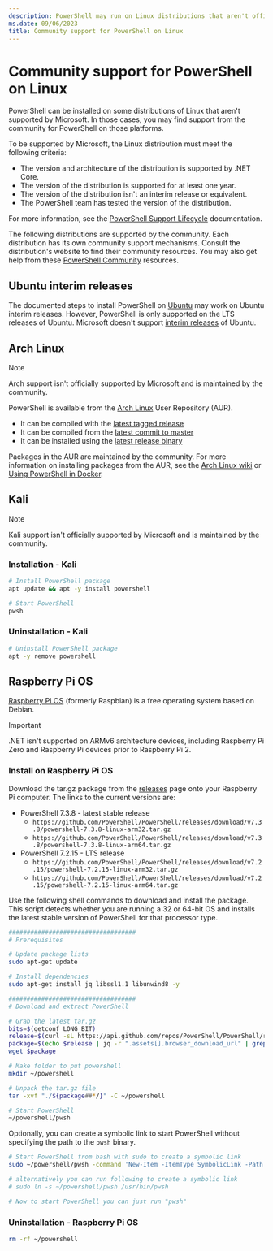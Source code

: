 ```yaml
---
description: PowerShell may run on Linux distributions that aren't officially supported by Microsoft.
ms.date: 09/06/2023
title: Community support for PowerShell on Linux
---
```

# Community support for PowerShell on Linux

PowerShell can be installed on some distributions of Linux that aren't supported by Microsoft. In
those cases, you may find support from the community for PowerShell on those platforms.

To be supported by Microsoft, the Linux distribution must meet the following criteria:

- The version and architecture of the distribution is supported by .NET Core.
- The version of the distribution is supported for at least one year.
- The version of the distribution isn't an interim release or equivalent.
- The PowerShell team has tested the version of the distribution.

For more information, see the [PowerShell Support Lifecycle][10]
documentation.

The following distributions are supported by the community. Each distribution has its own community
support mechanisms. Consult the distribution's website to find their community resources. You may
also get help from these [PowerShell Community][01] resources.

## Ubuntu interim releases

The documented steps to install PowerShell on [Ubuntu][08] may work on Ubuntu interim releases.
However, PowerShell is only supported on the LTS releases of Ubuntu. Microsoft doesn't support
[interim releases][05] of Ubuntu.

## Arch Linux

> [!NOTE]
> Arch support isn't officially supported by Microsoft and is maintained by the community.

PowerShell is available from the [Arch Linux][07] User Repository (AUR).

- It can be compiled with the [latest tagged release][04]
- It can be compiled from the [latest commit to master][03]
- It can be installed using the [latest release binary][02]

Packages in the AUR are maintained by the community. For more information on installing packages
from the AUR, see the [Arch Linux wiki][06] or [Using PowerShell in Docker][09].

## Kali

> [!NOTE]
> Kali support isn't officially supported by Microsoft and is maintained by the community.

### Installation - Kali

```sh
# Install PowerShell package
apt update && apt -y install powershell

# Start PowerShell
pwsh
```

### Uninstallation - Kali

```sh
# Uninstall PowerShell package
apt -y remove powershell
```

## Raspberry Pi OS

[Raspberry Pi OS][13] (formerly Raspbian) is a free operating system based on Debian.

> [!IMPORTANT]
> .NET isn't supported on ARMv6 architecture devices, including Raspberry Pi Zero and Raspberry Pi
> devices prior to Raspberry Pi 2.

### Install on Raspberry Pi OS

Download the tar.gz package from the [releases][12] page onto your Raspberry Pi computer. The links
to the current versions are:

- PowerShell 7.3.8 - latest stable release
  - `https://github.com/PowerShell/PowerShell/releases/download/v7.3.8/powershell-7.3.8-linux-arm32.tar.gz`
  - `https://github.com/PowerShell/PowerShell/releases/download/v7.3.8/powershell-7.3.8-linux-arm64.tar.gz`
- PowerShell 7.2.15 - LTS release
  - `https://github.com/PowerShell/PowerShell/releases/download/v7.2.15/powershell-7.2.15-linux-arm32.tar.gz`
  - `https://github.com/PowerShell/PowerShell/releases/download/v7.2.15/powershell-7.2.15-linux-arm64.tar.gz`

Use the following shell commands to download and install the package. This script detects whether
you are running a 32 or 64-bit OS and installs the latest stable version of PowerShell for that
processor type.

```sh
###################################
# Prerequisites

# Update package lists
sudo apt-get update

# Install dependencies
sudo apt-get install jq libssl1.1 libunwind8 -y

###################################
# Download and extract PowerShell

# Grab the latest tar.gz
bits=$(getconf LONG_BIT)
release=$(curl -sL https://api.github.com/repos/PowerShell/PowerShell/releases/latest)
package=$(echo $release | jq -r ".assets[].browser_download_url" | grep "linux-arm${bits}.tar.gz")
wget $package

# Make folder to put powershell
mkdir ~/powershell

# Unpack the tar.gz file
tar -xvf "./${package##*/}" -C ~/powershell

# Start PowerShell
~/powershell/pwsh
```

Optionally, you can create a symbolic link to start PowerShell without specifying the path to the
`pwsh` binary.

```sh
# Start PowerShell from bash with sudo to create a symbolic link
sudo ~/powershell/pwsh -command 'New-Item -ItemType SymbolicLink -Path "/usr/bin/pwsh" -Target "$PSHOME/pwsh" -Force'

# alternatively you can run following to create a symbolic link
# sudo ln -s ~/powershell/pwsh /usr/bin/pwsh

# Now to start PowerShell you can just run "pwsh"
```

### Uninstallation - Raspberry Pi OS

```sh
rm -rf ~/powershell
```

<!-- link references -->
[01]: ../community/community-support.md
[02]: https://aur.archlinux.org/packages/powershell-bin/
[03]: https://aur.archlinux.org/packages/powershell-git/
[04]: https://aur.archlinux.org/packages/powershell/
[05]: https://ubuntu.com/about/release-cycle
[06]: https://wiki.archlinux.org/title/Arch_User_Repository#Installing_and_upgrading_packages
[07]: https://www.archlinux.org/download/
[08]: install-ubuntu.md
[09]: powershell-in-docker.md
[10]: powershell-support-lifecycle.md
[12]: install-other-linux.md#binary-archives
[13]: https://www.raspberrypi.org/documentation/installation/installing-images/README.md
